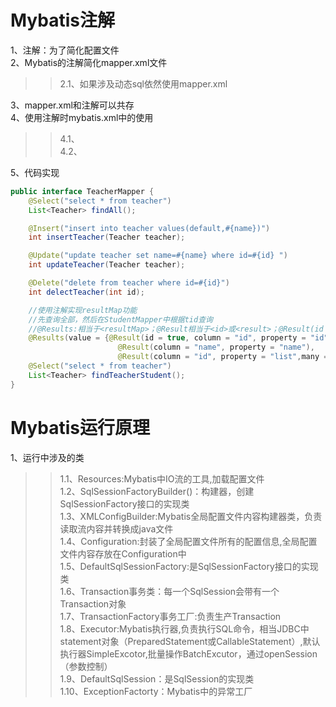 Mybatis注解
===========
1、注解：为了简化配置文件<br>
2、Mybatis的注解简化mapper.xml文件<br>
>>2.1、如果涉及动态sql依然使用mapper.xml<br>

3、mapper.xml和注解可以共存<br>
4、使用注解时mybatis.xml中<mappers>的使用<br>
>>4.1、<package/><br>
>>4.2、<mapper class=""/><br>

5、代码实现<br>
```java
public interface TeacherMapper {
    @Select("select * from teacher")
    List<Teacher> findAll();

    @Insert("insert into teacher values(default,#{name})")
    int insertTeacher(Teacher teacher);

    @Update("update teacher set name=#{name} where id=#{id} ")
    int updateTeacher(Teacher teacher);

    @Delete("delete from teacher where id=#{id}")
    int delectTeacher(int id);

    //使用注解实现resultMap功能
    //先查询全部，然后在StudentMapper中根据tid查询
    //@Results:相当于<resultMap>；@Result相当于<id>或<result>；@Result(id = true}相当于<id>；@Many：相当于<collection>;@One：相当于<assicoation>
    @Results(value = {@Result(id = true, column = "id", property = "id"),
                        @Result(column = "name", property = "name"),
                        @Result(column = "id", property = "list",many = @Many(select = "com.liyan.mapper.StudentMapper.findById"))})
    @Select("select * from teacher")
    List<Teacher> findTeacherStudent();
}
```

Mybatis运行原理
==============
1、运行中涉及的类<br>
>>1.1、Resources:Mybatis中IO流的工具,加载配置文件<br>
>>1.2、SqlSessionFactoryBuilder()：构建器，创建SqlSessionFactory接口的实现类<br>
>>1.3、XMLConfigBuilder:Mybatis全局配置文件内容构建器类，负责读取流内容并转换成java文件<br>
>>1.4、Configuration:封装了全局配置文件所有的配置信息,全局配置文件内容存放在Configuration中<br>
>>1.5、DefaultSqlSessionFactory:是SqlSessionFactory接口的实现类<br>
>>1.6、Transaction事务类：每一个SqlSession会带有一个Transaction对象<br>
>>1.7、TransactionFactory事务工厂:负责生产Transaction<br>
>>1.8、Executor:Mybatis执行器,负责执行SQL命令，相当JDBC中statement对象（PreparedStatement或CallableStatement）,默认执行器SimpleExcotor,批量操作BatchExcutor，通过openSession（参数控制）<br>
>>1.9、DefaultSqlSession：是SqlSession的实现类<br>
>>1.10、ExceptionFactorty：Mybatis中的异常工厂<br>

